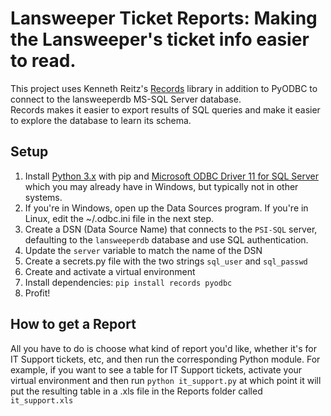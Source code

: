# Lansweeper Ticket Reports: Making the Lansweeper's ticket info easier to read.

This project uses Kenneth Reitz's [Records](https://github.com/kennethreitz/records)
library in addition to PyODBC to connect to the lansweeperdb MS-SQL Server database.  
Records makes it easier to export results of SQL queries and make it easier to
explore the database to learn its schema.  

## Setup
1. Install [Python 3.x](https://www.python.org/downloads/) with pip and
[Microsoft ODBC Driver 11 for SQL Server](https://www.microsoft.com/en-us/download/details.aspx?id=36434)
which you may already have in Windows, but typically not in other systems.
2. If you're in Windows, open up the Data Sources program.  If you're in Linux,
edit the ~/.odbc.ini file in the next step.
3. Create a DSN (Data Source Name) that connects to the ```PSI-SQL``` server,
defaulting to the ```lansweeperdb``` database and use SQL authentication.
4. Update the ```server``` variable to match the name of the DSN
5. Create a secrets.py file with the two strings ```sql_user``` and ```sql_passwd```
6. Create and activate a virtual environment
7. Install dependencies: ```pip install records pyodbc```
8. Profit!

## How to get a Report
All you have to do is choose what kind of report you'd like, whether it's for IT
 Support tickets, etc, and then run the corresponding Python module.  For example,
 if you want to see a table for IT Support tickets, activate your virtual
 environment and then run ```python it_support.py``` at which point it will put the
 resulting table in a .xls file in the Reports folder called ```it_support.xls```
